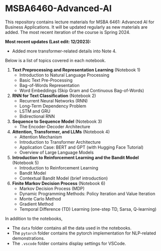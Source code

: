 # MSBA6460-Advanced-AI

This repository contains lecture materials for MSBA 6461: Advanced AI for Business Applications. It will be updated regularly as new materials are added. The most recent iteration of the course is Spring 2024.

**Most recent updates (Last edit: 12/2023):**

- Added more transformer-related details into Note 4.

Below is a list of topics covered in each notebook.

1. **Text Preprocessing and Representation Learning** (Notebook 1)
   - Introduction to Natural Language Processing
   - Basic Text Pre-Processing
   - Bag-of-Words Representation
   - Word Embeddings (Skip Gram and Continuous Bag-of-Words)
2. **RNN for Text Classification** (Notebook 2)
   - Recurrent Neural Networks (RNN)
   - Long-Term Dependency Problem
   - LSTM and GRU
   - Bidirectional RNN
3. **Sequence to Sequence Model** (Notebook 3)
   - The Encoder-Decoder Architecture
4. **Attention, Transformer, and LLMs** (Notebook 4)
   - Attention Mechanism
   - Introduction to Transformer Architecture
   - Application Case: BERT and GPT (with Hugging Face Tutorial)
   - Overview of Large Language Models
5. **Introduction to Reinforcement Learning and the Bandit Model** (Notebook 5)
   - Introduction to Reinforcement Learning
   - Bandit Model
   - Contextual Bandit Model (brief introduction)
6. **Finite Markov Decision Process** (Notebook 6)
   - Markov Decision Process (MDP)
   - Dynamic Programming Methods: Policy Iteration and Value Iteration
   - Monte Carlo Method
   - Gradient Method
   - Temporal Difference (TD) Learning (one-step TD, Sarsa, Q-learning)

In addition to the notebooks,
   - The ```data``` folder contains all the data used in the notebooks.
   - The ```pytorch``` folder contains the pytorch implementation for NLP-related demonstrations.
   - The ```.vscode``` folder contains display settings for VSCode.